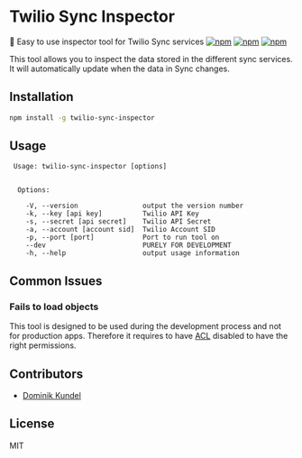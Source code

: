 # Twilio Sync Inspector

🔄 Easy to use inspector tool for Twilio Sync services
[![npm](https://img.shields.io/npm/v/twilio-sync-inspector.svg?style=flat-square)](https://npmjs.com/packages/twilio-sync-inspector) [![npm](https://img.shields.io/npm/dt/twilio-sync-inspector.svg?style=flat-square)](https://npmjs.com/packages/twilio-sync-inspector) [![npm](https://img.shields.io/npm/l/twilio-sync-inspector.svg?style=flat-square)](/LICENSE)

This tool allows you to inspect the data stored in the different sync services. It will automatically update when the data in Sync changes.

## Installation

```bash
npm install -g twilio-sync-inspector
```

## Usage

```
 Usage: twilio-sync-inspector [options]


  Options:

    -V, --version                output the version number
    -k, --key [api key]          Twilio API Key
    -s, --secret [api secret]    Twilio API Secret
    -a, --account [account sid]  Twilio Account SID
    -p, --port [port]            Port to run tool on
    --dev                        PURELY FOR DEVELOPMENT
    -h, --help                   output usage information
```

## Common Issues

### Fails to load objects

This tool is designed to be used during the development process and not for production apps. Therefore it requires to have [ACL](https://www.twilio.com/docs/api/sync/permissions-and-access-control) disabled to have the right permissions. 

## Contributors

- [Dominik Kundel](https://github.com/dkundel)

## License

MIT
